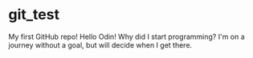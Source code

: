 # git_test
My first GitHub repo!
Hello Odin!
Why did I start programming?
I'm on a journey without a goal, but will decide when I get there.
